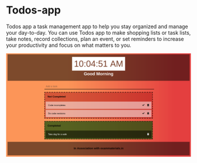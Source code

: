 # Todos-app
Todos app a task management app to help you stay organized and manage your day-to-day. You can use Todos app to make shopping lists or task lists, take notes, record collections, plan an event, or set reminders to increase your productivity and focus on what matters to you.

<img src="interface.png">
